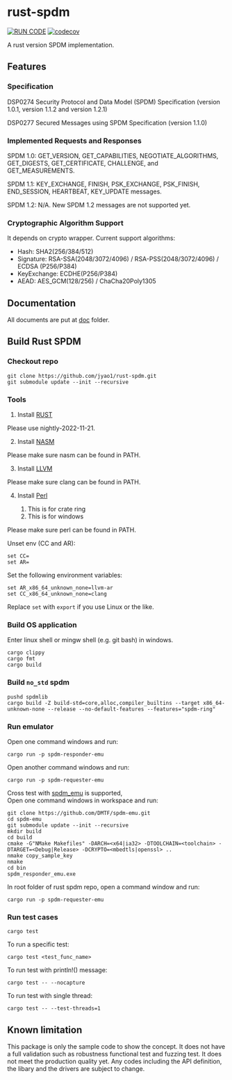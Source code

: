 # rust-spdm

[![RUN CODE](https://github.com/jyao1/rust-spdm/actions/workflows/main.yml/badge.svg)](https://github.com/jyao1/rust-spdm/actions/workflows/main.yml)
[![codecov](https://codecov.io/gh/jyao1/rust-spdm/branch/master/graph/badge.svg)](https://codecov.io/gh/jyao1/rust-spdm)

A rust version SPDM implementation.

## Features

### Specification

DSP0274 Security Protocol and Data Model (SPDM) Specification (version 1.0.1, version 1.1.2 and version 1.2.1)

DSP0277 Secured Messages using SPDM Specification (version 1.1.0)

### Implemented Requests and Responses

SPDM 1.0: GET_VERSION, GET_CAPABILITIES, NEGOTIATE_ALGORITHMS, GET_DIGESTS, GET_CERTIFICATE, CHALLENGE, and GET_MEASUREMENTS.

SPDM 1.1: KEY_EXCHANGE, FINISH, PSK_EXCHANGE, PSK_FINISH, END_SESSION, HEARTBEAT, KEY_UPDATE messages.

SPDM 1.2: N/A. New SPDM 1.2 messages are not supported yet.

### Cryptographic Algorithm Support

It depends on crypto wrapper. Current support algorithms:
* Hash: SHA2(256/384/512)
* Signature: RSA-SSA(2048/3072/4096) / RSA-PSS(2048/3072/4096) / ECDSA (P256/P384)
* KeyExchange: ECDHE(P256/P384)
* AEAD: AES_GCM(128/256) / ChaCha20Poly1305

## Documentation
All documents are put at [doc](./doc/) folder.

## Build Rust SPDM

### Checkout repo
```
git clone https://github.com/jyao1/rust-spdm.git
git submodule update --init --recursive
```

### Tools

1. Install [RUST](https://www.rust-lang.org/)

Please use nightly-2022-11-21.

2. Install [NASM](https://www.nasm.us/)

Please make sure nasm can be found in PATH.

3. Install [LLVM](https://llvm.org/)

Please make sure clang can be found in PATH.

4. Install [Perl](https://www.perl.org/)

    1.	This is for crate ring
    2.	This is for windows

Please make sure perl can be found in PATH.


Unset env (CC and AR):
```
set CC=
set AR=
```
Set the following environment variables:
```
set AR_x86_64_unknown_none=llvm-ar
set CC_x86_64_unknown_none=clang
```

Replace ```set``` with ```export``` if you use Linux or the like.

### Build OS application

Enter linux shell or mingw shell (e.g. git bash) in windows.
```
cargo clippy
cargo fmt
cargo build
```

### Build `no_std` spdm
```
pushd spdmlib
cargo build -Z build-std=core,alloc,compiler_builtins --target x86_64-unknown-none --release --no-default-features --features="spdm-ring"
```

### Run emulator

Open one command windows and run:
```
cargo run -p spdm-responder-emu
```

Open another command windows and run:
```
cargo run -p spdm-requester-emu
```

Cross test with [spdm_emu](https://github.com/DMTF/spdm-emu) is supported,  
Open one command windows in workspace and run:

```
git clone https://github.com/DMTF/spdm-emu.git
cd spdm-emu
git submodule update --init --recursive
mkdir build
cd build
cmake -G"NMake Makefiles" -DARCH=<x64|ia32> -DTOOLCHAIN=<toolchain> -DTARGET=<Debug|Release> -DCRYPTO=<mbedtls|openssl> ..
nmake copy_sample_key
nmake
cd bin
spdm_responder_emu.exe
```
In root folder of rust spdm repo, open a command window and run:
```
cargo run -p spdm-requester-emu
```

### Run test cases
```
cargo test
```

To run a specific test:
```
cargo test <test_func_name>
```

To run test with println!() message:
```
cargo test -- --nocapture
```

To run test with single thread:
```
cargo test -- --test-threads=1
```

## Known limitation
This package is only the sample code to show the concept. It does not have a full validation such as robustness functional test and fuzzing test. It does not meet the production quality yet. Any codes including the API definition, the libary and the drivers are subject to change.
